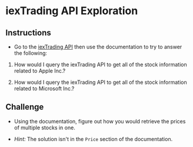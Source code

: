 # iexTrading API Exploration

## Instructions

* Go to the [iexTrading API](https://iextrading.com/developer/docs) then use the documentation to try to answer the following:

1. How would I query the iexTrading API to get all of the stock information related to Apple Inc.?

2. How would I query the iexTrading API to get all of the stock information related to Microsoft Inc.?

## Challenge

* Using the documentation, figure out how you would retrieve the prices of multiple stocks in one.

* _Hint:_ The solution isn't in the `Price` section of the documentation.